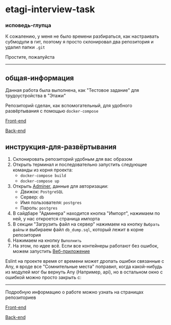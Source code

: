 # etagi-interview-task

### исповедь-глупца

К сожалению, у меня не было времени разбираться, как настраивать субмодули в гит, 
поэтому я просто склонировал два репозитория и удалил папки `.git`

Простите, пожалуйста

____

## общая-информация

Данная работа была выполнена, как "Тестовое задание" для трудоустройства в "Этажи"

Репозиторий сделан, как вспомогательный, для удобного развёртывания с помощью `docker-compose`

[Front-end](https://github.com/hhrum/etagi-interview-task-front)

[Back-end](https://github.com/hhrum/etagi-interview-task-back)

## инструкция-для-развёртывания

1. Склонировать репозиторий удобным для вас образом
2. Открыть терминал и последовательно запустить следующие команды из корня проекта:
    * `docker-compose build`
    * `docker-compose up`
3. Открыть [Adminer](http://localhost:8080/), данные для авторизации:
    * Движок: `PostgreSQL`
    * Сервер: `db`
    * Имя пользователя: `postgres`
    * Пароль: `postgres`
4. В сайдбаре "Админера" находится кнопка "Импорт", нажимаем по ней, у нас откроется страница импорта
5. В секции "Загрузить файл на сервер" нажимаем на кнопку `Выбрать файлы` и выбираем файл `db_dump.sql`, который лежит в корне репозитория
6. Нажимаем на кнопку `Выполнить`
7. На этом, по идее всё. Если все контейнеры работают без ошибок, можем запустить [Веб-приложение](http://localhost:3000/)

Eslint на проекте время от времени может дропать ошибки связанные с Any, я вроде все "Сомнительные места" поправил,
когда какой-нибудь из модулей мог бы вернуть Any (Например, api), но в остальном окно с ошибкой можно просто закрыть с:

____

Подробную информацию о работе можно узнать на страницах репозиториев

[Front-end](https://github.com/hhrum/etagi-interview-task-front)

[Back-end](https://github.com/hhrum/etagi-interview-task-back)
